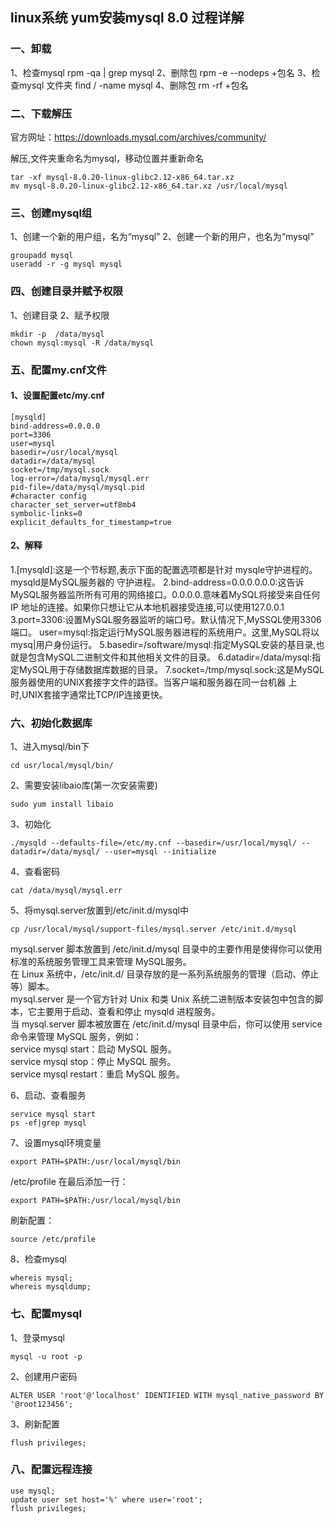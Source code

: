 ## linux系统  yum安装mysql 8.0 过程详解

### 一、卸载

1、检查mysql
rpm -qa | grep mysql
2、删除包
rpm -e --nodeps +包名
3、检查mysql 文件夹
find / -name mysql
4、删除包
rm -rf +包名

### 二、下载解压

官方网址：https://downloads.mysql.com/archives/community/

解压,文件夹重命名为mysql，移动位置并重新命名

```
tar -xf mysql-8.0.20-linux-glibc2.12-x86_64.tar.xz 
mv mysql-8.0.20-linux-glibc2.12-x86_64.tar.xz /usr/local/mysql
```

### 三、创建mysql组


1、创建一个新的用户组，名为“mysql”
2、创建一个新的用户，也名为“mysql”

```
groupadd mysql 
useradd -r -g mysql mysql 	

```

### 四、创建目录并赋予权限

1、创建目录
2、赋予权限

```
mkdir -p  /data/mysql             
chown mysql:mysql -R /data/mysql 	
```

### 五、配置my.cnf文件

#### 1、设置配置etc/my.cnf

```
[mysqld]
bind-address=0.0.0.0
port=3306
user=mysql
basedir=/usr/local/mysql
datadir=/data/mysql
socket=/tmp/mysql.sock
log-error=/data/mysql/mysql.err
pid-file=/data/mysql/mysql.pid
#character config
character_set_server=utf8mb4
symbolic-links=0
explicit_defaults_for_timestamp=true
```
#### 2、解释
1.[mysqld]:这是一个节标题,表示下面的配置选项都是针对 mysqle守护进程的。mysqld是MySQL服务器的
守护进程。
2.bind-address=0.0.0.0.0.0:这告诉MySQL服务器监所所有可用的网络接口。0.0.0.0.意味着MySQL将接受来自任何IP
地址的连接。如果你只想让它从本地机器接受连接,可以使用127.0.0.1
3.port=3306:设置MySQL服务器监听的端口号。默认情况下,MySSQL使用3306端口。
user=mysql:指定运行MySQL服务器进程的系统用户。这里,MySQL将以mysq|用户身份运行。
5.basedir=/software/mysql:指定MySQL安装的基目录,也就是包含MySQL二进制文件和其他相关文件的目录。
6.datadir=/data/mysql:指定MySQL用于存储数据库数据的目录。
7.socket=/tmp/mysql.sock:这是MySQL服务器使用的UNIX套接字文件的路径。当客户端和服务器在同一台机器
上时,UNIX套接字通常比TCP/IP连接更快。



### 六、初始化数据库

1、进入mysql/bin下

```
cd usr/local/mysql/bin/
```

2、需要安装libaio库(第一次安装需要)

```
sudo yum install libaio
```

3、初始化

```
./mysqld --defaults-file=/etc/my.cnf --basedir=/usr/local/mysql/ --datadir=/data/mysql/ --user=mysql --initialize
```

4、查看密码

```
cat /data/mysql/mysql.err
```

5、将mysql.server放置到/etc/init.d/mysql中

```
cp /usr/local/mysql/support-files/mysql.server /etc/init.d/mysql
```

mysql.server 脚本放置到 /etc/init.d/mysql 目录中的主要作用是使得你可以使用标准的系统服务管理工具来管理 MySQL服务。    
在 Linux 系统中，/etc/init.d/ 目录存放的是一系列系统服务的管理（启动、停止等）脚本。    
mysql.server 是一个官方针对 Unix 和类 Unix 系统二进制版本安装包中包含的脚本，它主要用于启动、查看和停止 mysqld
进程服务。    
当 mysql.server 脚本被放置在 /etc/init.d/mysql 目录中后，你可以使用 service 命令来管理 MySQL 服务，例如：    
service mysql start：启动 MySQL 服务。    
service mysql stop：停止 MySQL 服务。    
service mysql restart：重启 MySQL 服务。

6、启动、查看服务

```
service mysql start
ps -ef|grep mysql
```

7、设置mysql环境变量

```
export PATH=$PATH:/usr/local/mysql/bin
```

/etc/profile 在最后添加一行：

```
export PATH=$PATH:/usr/local/mysql/bin
```

刷新配置：

```
source /etc/profile
```

8、检查mysql

```
whereis mysql;
whereis mysqldump;
```

### 七、配置mysql

1、登录mysql

```
mysql -u root -p

```

2、创建用户密码

```
ALTER USER 'root'@'localhost' IDENTIFIED WITH mysql_native_password BY '@root123456';
```

3、刷新配置

```
flush privileges;
```

### 八、配置远程连接

```
use mysql;
update user set host='%' where user='root';
flush privileges;
```


